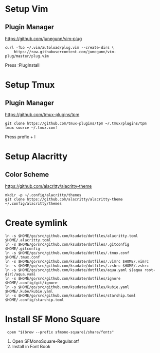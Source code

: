 # Setup Vim

## Plugin Manager

https://github.com/junegunn/vim-plug

```
curl -fLo ~/.vim/autoload/plug.vim --create-dirs \
    https://raw.githubusercontent.com/junegunn/vim-plug/master/plug.vim
```

Press :PlugInstall

# Setup Tmux

## Plugin Manager

https://github.com/tmux-plugins/tpm

```
git clone https://github.com/tmux-plugins/tpm ~/.tmux/plugins/tpm
tmux source ~/.tmux.conf
```

Press prefix + I

# Setup Alacritty

## Color Scheme

https://github.com/alacritty/alacritty-theme

```
mkdir -p ~/.config/alacritty/themes
git clone https://github.com/alacritty/alacritty-theme ~/.config/alacritty/themes
```

# Create symlink

```
ln -s $HOME/go/src/github.com/ksudate/dotfiles/alacritty.toml $HOME/.alacritty.toml
ln -s $HOME/go/src/github.com/ksudate/dotfiles/.gitconfig $HOME/.gitconfig
ln -s $HOME/go/src/github.com/ksudate/dotfiles/.tmux.conf $HOME/.tmux.conf
ln -s $HOME/go/src/github.com/ksudate/dotfiles/.vimrc $HOME/.vimrc
ln -s $HOME/go/src/github.com/ksudate/dotfiles/.zshrc $HOME/.zshrc
ln -s $HOME/go/src/github.com/ksudate/dotfiles/aqua.yaml $(aqua root-dir)/aqua.yaml
ln -s $HOME/go/src/github.com/ksudate/dotfiles/ignore $HOME/.config/git/ignore
ln -s $HOME/go/src/github.com/ksudate/dotfiles/kubie.yaml $HOME/.kube/kubie.yaml
ln -s $HOME/go/src/github.com/ksudate/dotfiles/starship.toml $HOME/.config/starship.toml
```

# Install SF Mono Square

```
 open "$(brew --prefix sfmono-square)/share/fonts"
```

1. Open SFMonoSquare-Regular.otf
2. Install in Font Book
